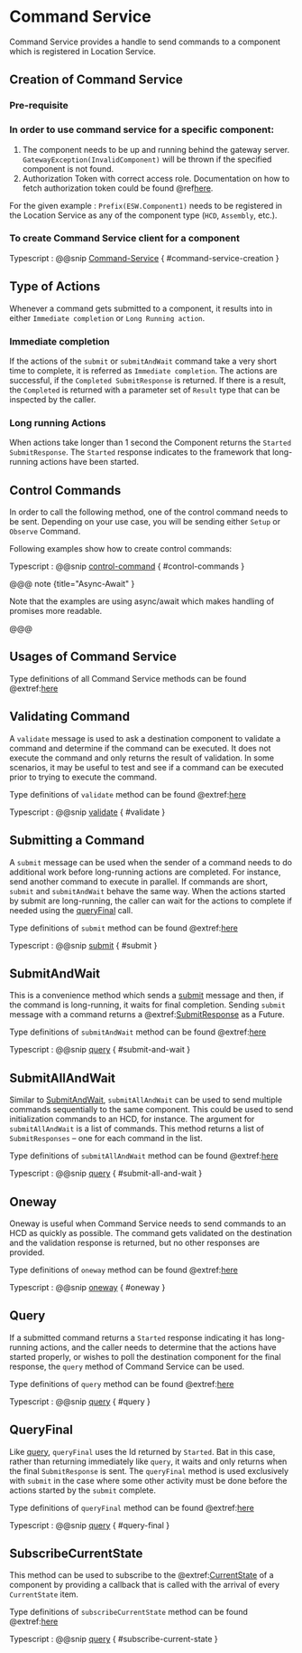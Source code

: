 # Command Service
Command Service provides a handle to send commands to a component which is registered in Location Service.

## Creation of Command Service

### Pre-requisite
### In order to use command service for a specific component:

  1. The component needs to be up and running behind the gateway server.
    `GatewayException(InvalidComponent)` will be thrown if the specified component is not found.
  2. Authorization Token with correct access role.
     Documentation on how to fetch authorization token could be found @ref[here](../aas/csw-aas-js.md).

For the given example : `Prefix(ESW.Component1)` needs to be registered in the Location Service as any of the component type (`HCD`, `Assembly`, etc.).

### To create Command Service client for a component

Typescript
:   @@snip [Command-Service](../../../../example/src/documentation/command/CommandExamples.ts) { #command-service-creation }

## Type of Actions

Whenever a command gets submitted to a component, it results into in either `Immediate completion` or `Long Running action`.

###  Immediate completion
If the actions of the `submit` or `submitAndWait` command take a very short time to complete, it is referred as `Immediate completion`.
The actions are successful, if the `Completed SubmitResponse` is returned. If there is a result, the `Completed` is returned with a parameter set of `Result` type that can be inspected by the caller.

###  Long running Actions
When actions take longer than 1 second the Component returns the `Started SubmitResponse`. The `Started` response indicates to the framework that long-running actions have been started.

## Control Commands
In order to call the following method, one of the control command needs to be sent. Depending on your use case, you will be sending either `Setup` or `Observe` Command.

Following examples show how to create control commands:

Typescript
:   @@snip [control-command](../../../../example/src/documentation/command/CommandExamples.ts) { #control-commands }


@@@ note {title="Async-Await" }

Note that the examples are using async/await which makes handling of promises more readable.

@@@

## Usages of Command Service

Type definitions of all Command Service methods can be found @extref:[here](ts-docs:interfaces/clients.commandservice.html)

## Validating Command

A `validate` message is used to ask a destination component to validate a command and determine if the command can be executed. It does not execute the command and only returns the result of validation. In some scenarios, it may be useful to test and see if a command can be executed prior to trying to execute the command.

Type definitions of `validate` method can be found @extref:[here](ts-docs:interfaces/clients.commandservice.html#validate)

Typescript
:   @@snip [validate](../../../../example/src/documentation/command/CommandExamples.ts) { #validate }

## Submitting a Command

A `submit` message can be used when the sender of a command needs to do additional work before long-running actions are completed. For instance, send another command to execute in parallel. If commands are short, `submit` and `submitAndWait` behave the same way. When the actions started by submit are long-running, the caller can wait for the actions to complete if needed using the [queryFinal](#queryfinal) call.

Type definitions of `submit` method can be found @extref:[here](ts-docs:interfaces/clients.commandservice.html#submit)

Typescript
:   @@snip [submit](../../../../example/src/documentation/command/CommandExamples.ts) { #submit }

## SubmitAndWait

This is a convenience method which sends a [submit](#submit) message and then, if the command is long-running, it waits for final completion. Sending `submit` message with a command returns a @extref:[SubmitResponse](ts-docs:modules/models.html#submitresponse) as a Future.

Type definitions of `submitAndWait` method can be found @extref:[here](ts-docs:interfaces/clients.commandservice.html#submitandwait)

Typescript
:   @@snip [query](../../../../example/src/documentation/command/CommandExamples.ts) { #submit-and-wait }

## SubmitAllAndWait

Similar to [SubmitAndWait](#submitandwait), `submitAllAndWait` can be used to send multiple commands sequentially to the same component. This could be used to send initialization commands to an HCD, for instance. The argument for `submitAllAndWait` is a list of commands. This method returns a list of `SubmitResponses` – one for each command in the list.

Type definitions of `submitAllAndWait` method can be found @extref:[here](ts-docs:interfaces/clients.commandservice.html#submitallandwait)

Typescript
:   @@snip [query](../../../../example/src/documentation/command/CommandExamples.ts) { #submit-all-and-wait }


## Oneway

Oneway is useful when Command Service needs to send commands to an HCD as quickly as possible. The command gets validated on the destination and the validation response is returned, but no other responses are provided.

Type definitions of `oneway` method can be found @extref:[here](ts-docs:interfaces/clients.commandservice.html#oneway)

Typescript
:   @@snip [oneway](../../../../example/src/documentation/command/CommandExamples.ts) { #oneway }

## Query

If a submitted command returns a `Started` response indicating it has long-running actions, and the caller needs to determine that the actions have started properly, or wishes to poll the destination component for the final response, the `query` method of Command Service can be used.

Type definitions of `query` method can be found @extref:[here](ts-docs:interfaces/clients.commandservice.html#query)

Typescript
:   @@snip [query](../../../../example/src/documentation/command/CommandExamples.ts) { #query }

## QueryFinal

Like [query](#query), `queryFinal` uses the Id returned by `Started`. Bat in this case, rather than returning immediately like `query`, it waits and only returns when the final `SubmitResponse` is sent. The `queryFinal` method is used exclusively with `submit` in the case where some other activity must be done before the actions started by the `submit` complete.

Type definitions of `queryFinal` method can be found @extref:[here](ts-docs:interfaces/clients.commandservice.html#queryfinal)

Typescript
:   @@snip [query](../../../../example/src/documentation/command/CommandExamples.ts) { #query-final }

## SubscribeCurrentState

This method can be used to subscribe to the @extref:[CurrentState](ts-docs:classes/models.currentstate.html) of a component by providing a callback that is called with the arrival of every `CurrentState` item.

Type definitions of `subscribeCurrentState` method can be found @extref:[here](ts-docs:interfaces/clients.commandservice.html#subscribecurrentstate)

Typescript
:   @@snip [query](../../../../example/src/documentation/command/CommandExamples.ts) { #subscribe-current-state }

